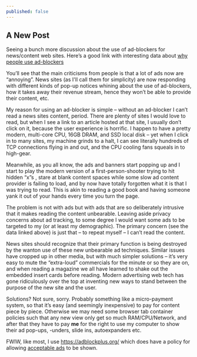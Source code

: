 ```yaml
---
published: false
---
```

## A New Post

Seeing a bunch more discussion about the use of ad-blockers for news/content web sites. Here’s a good link with interesting data about [why people use ad-blockers](https://research.hubspot.com/reports/why-people-block-ads-and-what-it-means-for-marketers-and-advertisers)
 
You’ll see that the main criticisms from people is that a lot of ads now are “annoying”.  News sites (as I'll call them for simplicity) are now responding with different kinds of pop-up notices whining about the use of ad-blockers, how it takes away their revenue stream, hence they won’t be able to provide their content, etc.
 
My reason for using an ad-blocker is simple – without an ad-blocker I can’t read a news sites content, period. There are plenty of sites I would love to read, but when I see a link to an article hosted at that site, I usually don’t click on it, because the user experience is horrific. I happen to have a pretty modern, multi-core CPU, 16GB DRAM, and SSD local disk – yet when I click in to many sites, my machine grinds to a halt, I can see literally hundreds of TCP connections flying in and out, and the CPU cooling fans squeals in to high-gear.
 
Meanwhile, as you all know, the ads and banners start popping up and I start to play the modern version of a first-person-shooter trying to hit hidden “x”s ,  stare at blank content spaces while some slow ad content provider is failing to load, and by now have totally forgotten what it is that I was trying to read. This is akin to reading a good book and having someone yank it out of your hands every time you turn the page.
 
The problem is not with ads but with ads that are so deliberately intrusive that it makes reading the content unbearable. Leaving aside privacy concerns about ad tracking, to some degree I would want some ads to be targeted to my (or at least my demographic). The primary concern (see the data linked above) is just that – to repeat myself – I can’t read the content. 

News sites should recognize that their primary function is being destroyed by the wanton use of these new unbearable ad techniques. Similar issues have cropped up in other media, but with much simpler solutions – it’s very easy to mute the “extra-loud” commercials for the minute or so they are on, and when reading a magazine we all have learned to shake out the embedded insert cards before reading. Modern advertising web tech has gone ridiculously over the top at inventing new ways to stand between the purpose of the new site and the user.
 
Solutions? Not sure, sorry. Probably something like a micro-payment system, so that it’s easy (and seemingly inexpensive) to pay for content piece by piece. Otherwise we may need some browser tab container policies such that any new view only get so much RAM/CPU/Network, and after that they have to pay **me** for the right to use my computer to show their ad pop-ups, -unders, slide ins, autoexpanders etc.

FWIW, like most, I use https://adblockplus.org/ which does have a policy for allowing [acceptable ads](https://adblockplus.org/en/acceptable-ads) to be shown.
 


